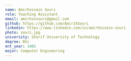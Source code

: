 ```yaml
---
name: Amirhossein Souri
role: Teaching Assistant
email: amirhsnsouri@gmail.com
github: https://github.com/Amir14Souri
linkedin: https://www.linkedin.com/in/amirhossein-souri
photo: souri.jpg
university: Sharif University of Technology
degree: BSc
ent_year: 1401
major: Computer Engineering
---
```

